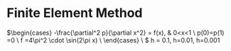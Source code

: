 # Finite Element Method
$\begin{cases}
-\frac{\partial^2 p}{\partial x^2} = f(x), & 0<x<1
\\
p(0)=p(1) =0
\\
f =4\pi^2 \cdot \sin(2\pi x)
\\
\end{cases}
\\
$
h = 0.1, h=0.01, h=0.001